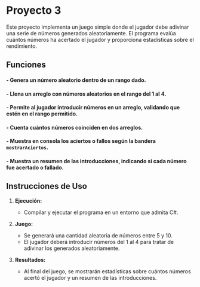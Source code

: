 # Proyecto 3

Este proyecto implementa un juego simple donde el jugador debe adivinar una serie de números generados aleatoriamente. El programa evalúa cuántos números ha acertado el jugador y proporciona estadísticas sobre el rendimiento.

## Funciones

#### - Genera un número aleatorio dentro de un rango dado.

#### - Llena un arreglo con números aleatorios en el rango del 1 al 4.

#### - Permite al jugador introducir números en un arreglo, validando que estén en el rango permitido.

#### - Cuenta cuántos números coinciden en dos arreglos.

#### - Muestra en consola los aciertos o fallos según la bandera `mostrarAciertos`.

#### - Muestra un resumen de las introducciones, indicando si cada número fue acertado o fallado.

## Instrucciones de Uso

1. **Ejecución:**
   - Compilar y ejecutar el programa en un entorno que admita C#.

2. **Juego:**
   - Se generará una cantidad aleatoria de números entre 5 y 10.
   - El jugador deberá introducir números del 1 al 4 para tratar de adivinar los generados aleatoriamente.

3. **Resultados:**
   - Al final del juego, se mostrarán estadísticas sobre cuántos números acertó el jugador y un resumen de las introducciones.
